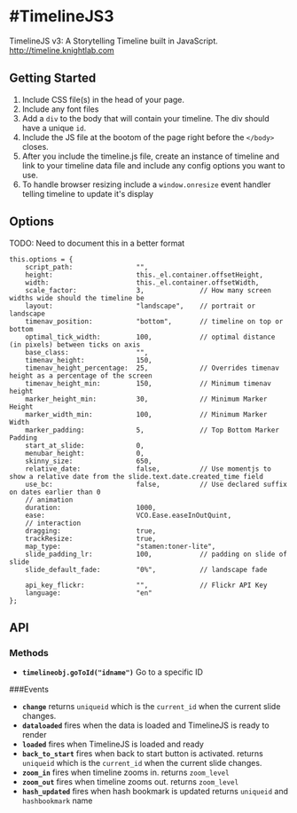 #TimelineJS3
===========

TimelineJS v3: A Storytelling Timeline built in JavaScript.  http://timeline.knightlab.com

## Getting Started
1. Include CSS file(s) in the head of your page.
	<link rel="stylesheet" href="css/timeline.css">
2. Include any font files
	<link rel="stylesheet" href="css/fonts/font.default.css?v1">
3. Add a `div` to the body that will contain your timeline. The div should have a unique `id`.
4. Include the JS file at the bootom of the page right before the `</body>` closes.
	<script src="js/timeline.js"></script>
5. After you include the timeline.js file, create an instance of timeline and link to your timeline data file and include any config options you want to use.
	<script>
		var timeline = new VCO.Timeline('id_of_your_timeline_div', 'your_data_file.json', options);
	</script>
6. To handle browser resizing include a `window.onresize` event handler telling timeline to update it's display
	<script>
		var timeline = new VCO.Timeline('id_of_your_timeline_div', 'your_data_file.json', options);
		window.onresize = function(event) {
			timeline.updateDisplay();
		}
	</script>
	

## Options
TODO: Need to document this in a better format
	
	this.options = {
		script_path: 				"",
		height: 					this._el.container.offsetHeight,
		width: 						this._el.container.offsetWidth,
		scale_factor: 				3, 				// How many screen widths wide should the timeline be
		layout: 					"landscape", 	// portrait or landscape
		timenav_position: 			"bottom", 		// timeline on top or bottom
		optimal_tick_width: 		100,			// optimal distance (in pixels) between ticks on axis
		base_class: 				"",
		timenav_height: 			150,
		timenav_height_percentage: 	25,				// Overrides timenav height as a percentage of the screen
		timenav_height_min: 		150, 			// Minimum timenav height
		marker_height_min: 			30, 			// Minimum Marker Height
		marker_width_min: 			100, 			// Minimum Marker Width
		marker_padding: 			5,				// Top Bottom Marker Padding
		start_at_slide: 			0,
		menubar_height: 			0,
		skinny_size: 				650,
		relative_date: 				false, 			// Use momentjs to show a relative date from the slide.text.date.created_time field
		use_bc: 					false, 			// Use declared suffix on dates earlier than 0
		// animation
		duration: 					1000,
		ease: 						VCO.Ease.easeInOutQuint,
		// interaction
		dragging: 					true,
		trackResize: 				true,
		map_type: 					"stamen:toner-lite",
		slide_padding_lr: 			100, 			// padding on slide of slide
		slide_default_fade: 		"0%", 			// landscape fade

		api_key_flickr: 			"", 			// Flickr API Key
		language:               	"en"		
	};

## API
### Methods
* **`timelineobj.goToId("idname")`** Go to a specific ID

###Events
* **`change`** returns `uniqueid` which is the `current_id` when the current slide changes.
* **`dataloaded`** fires when the data is loaded and TimelineJS is ready to render
* **`loaded`** fires when TimelineJS is loaded and ready 
* **`back_to_start`** fires when back to start button is activated. returns `uniqueid` which is the `current_id` when the current slide changes.
* **`zoom_in`** fires when timeline zooms in. returns `zoom_level`
* **`zoom_out`** fires when timeline zooms out. returns `zoom_level`
* **`hash_updated`** fires when hash bookmark is updated returns `uniqueid` and `hashbookmark` name
	
